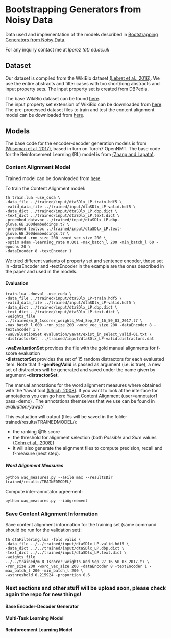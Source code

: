 # Bootstrapping Generators from Noisy Data

Data used and implementation of the models described in [Bootstrapping Generators from Noisy Data](https://arxiv.org/abs/1804.06385). 


For any inquiry contact me at *lperez (at) ed.ac.uk*

## Dataset

Our dataset is compiled from the WikiBio dataset [(Lebret et al., 2016)](https://arxiv.org/abs/1603.07771). We use the entire abstracts and filter cases with too short/long abstracts and input property sets. The input property set is created from DBPedia. 

The base WikiBio dataset can be found [here](https://github.com/DavidGrangier/wikipedia-biography-dataset).   
The input property set extension of WikiBio can be downloaded from [here](https://drive.google.com/open?id=1jUbuyXe3R8tVQKKy5qCUh08nyBQIP3Dv).   
The pre-processed dataset files to train and test the content alignment model can be downloaded from [here](https://drive.google.com/open?id=1K4IyxQDD7Ui8It8qvf5MV1pqZCwUZB1b).  

## Models
The base code for the encoder-decoder generation models is from [(Wiseman et al, 2017)](https://arxiv.org/abs/1707.08052), based in turn on Torch7 OpenNMT. The base code for the Reinforcement Learning (RL) model is from [(Zhang and Lapata)](http://aclweb.org/anthology/D/D17/D17-1062.pdf).


### Content Alignment Model

Trained model can be downloaded from [here]().

To train the Content Alignment model:
```
th train.lua -use_cuda \
-data_file ../trained/input/dtaSDlx_LP-train.hdf5 \
-valid_data_file ../trained/input/dtaSDlx_LP-valid.hdf5 \
-data_dict ../trained/input/dtaSDlx_LP.dbp.dict \
-text_dict ../trained/input/dtaSDlx_LP.text.dict \
-preembed_datavoc ../trained/input/dtaSDlx_LP.dbp-glove.6B.200dembeddings.t7 \
-preembed_textvoc ../trained/input/dtaSDlx_LP.text-glove.6B.200dembeddings.t7 \
-preembed -rnn_size 200 -word_vec_size 200 \
-optim adam -learning_rate 0.001 -max_batch_l 200 -min_batch_l 60 -epochs 20 \
-dataEncoder 8 -textEncoder 1
```

We tried different variants of property set and sentence encoder, those set in -dataEncoder and -textEncoder in the example are the ones described in the paper and used in the models.

#### Evaluation
```
train.lua -doeval -use_cuda \
-data_file ../trained/input/dtaSDlx_LP-train.hdf5 \
-valid_data_file ../trained/input/dtaSDlx_LP-valid.hdf5 \
-data_dict ../trained/input/dtaSDlx_LP.dbp.dict \
-text_dict ../trained/input/dtaSDlx_LP.text.dict \
-weights_file ../trained/m_8_1scorer_weights_Wed_Sep_27_16_50_03_2017.t7 \
-max_batch_l 600 -rnn_size 200 -word_vec_size 200 -dataEncoder 8 -textEncoder 1 \
-waEvaluationSet evaluation/yawat/exist_in_select_valid-01.txt \
-distractorSet  ../trained/input/dtaSDlx_LP-valid.distractors.dat
```
**-waEvaluationSet** provides the file with the gold manual alignments for f-score evaluation  
**-distractorSet** provides the set of 15 random distractors for each evaluated item. Note that if **-genNegValid** is passed as argument (i.e. is true), a new set of distractors will be generated and saved under the name given by argument **-distractorSet**.

The manual annotations for the word alignment measures where obtained with the Yawat tool [(Ulrich, 2008)](https://pdfs.semanticscholar.org/e747/f6af80421a278c9c6aeccb8abdf26445cb7f.pdf). If you want to look at the interface for annotations you can go here [Yawat Content Alignment](http://homepages.inf.ed.ac.uk/cgi/lperez/yawat-dta/cgi/yawat.cgi) (user=annotator1 pass=demo) .
The annotations themselves that we use can be found in *evaluation/yawat/*

This evaluation will output (files will be saved in the folder trained/results/TRAINEDMODEL/):   
- the ranking @15 score 
- the threshold for alignment selection (both *Possible* and *Sure* values [(Cohn et al., 2008)](https://www.mitpressjournals.org/doi/pdf/10.1162/coli.08-003-R1-07-044))
- it will also generate the alignment files to compute precision, recall and f-measure (next step).


##### Word Alignment Measures
```
python waq_measures.py --aFile max --resultsDir trained/results/TRAINEDMODEL/
```

Compute inter-annotator agreement:
```
python waq_measures.py --iaAgreement
```

### Save Content Alignment Information

Save content alignment information for the training set (same command should be run for the validation set):

```
th dtaFiltering.lua -fold valid \
-data_file ../../trained/input/dtaSDlx_LP-valid.hdf5 \
-data_dict ../../trained/input/dtaSDlx_LP.dbp.dict \
-text_dict ../../trained/input/dtaSDlx_LP.text.dict \
-weights_file ../../trained/m_8_1scorer_weights_Wed_Sep_27_16_50_03_2017.t7 \
-rnn_size 200 -word_vec_size 200 -dataEncoder 8 -textEncoder 1 -max_batch_l 200 -min_batch_l 200 \
-wsthreshold 0.215924 -proportion 0.6 
```



### Next sections and other stuff will be upload soon, please check again the repo for new things!

#### Base Encoder-Decoder Generator

#### Multi-Task Learning Model

#### Reinforcement Learning Model

